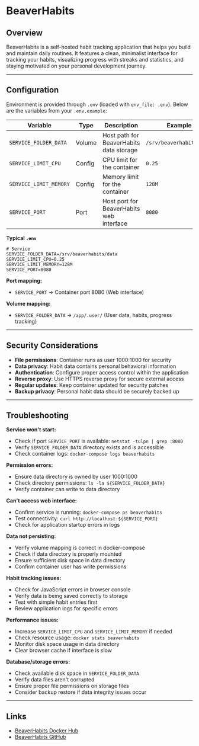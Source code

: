 # BeaverHabits

## Overview

BeaverHabits is a self-hosted habit tracking application that helps you build
and maintain daily routines. It features a clean, minimalist interface for
tracking your habits, visualizing progress with streaks and statistics, and
staying motivated on your personal development journey.

---

## Configuration

Environment is provided through `.env` (loaded with `env_file: .env`). Below are
the variables from your `.env.example`:

| Variable               | Type   | Description                              | Example                  | Required |
| ---------------------- | ------ | ---------------------------------------- | ------------------------ | -------- |
| `SERVICE_FOLDER_DATA`  | Volume | Host path for BeaverHabits data storage  | `/srv/beaverhabits/data` | Yes      |
| `SERVICE_LIMIT_CPU`    | Config | CPU limit for the container              | `0.25`                   | Yes      |
| `SERVICE_LIMIT_MEMORY` | Config | Memory limit for the container           | `128M`                   | Yes      |
| `SERVICE_PORT`         | Port   | Host port for BeaverHabits web interface | `8080`                   | Yes      |

**Typical `.env`**

```dotenv
# Service
SERVICE_FOLDER_DATA=/srv/beaverhabits/data
SERVICE_LIMIT_CPU=0.25
SERVICE_LIMIT_MEMORY=128M
SERVICE_PORT=8080
```

**Port mapping:**
- `SERVICE_PORT` → Container port 8080 (Web interface)

**Volume mapping:**
- `SERVICE_FOLDER_DATA` → `/app/.user/` (User data, habits, progress tracking)

---

## Security Considerations

- **File permissions**: Container runs as user 1000:1000 for security
- **Data privacy**: Habit data contains personal behavioral information
- **Authentication**: Configure proper access control within the application
- **Reverse proxy**: Use HTTPS reverse proxy for secure external access
- **Regular updates**: Keep container updated for security patches
- **Backup privacy**: Personal habit data should be securely backed up

---

## Troubleshooting

**Service won't start:**
- Check if port `SERVICE_PORT` is available: `netstat -tulpn | grep :8080`
- Verify `SERVICE_FOLDER_DATA` directory exists and is accessible
- Check container logs: `docker-compose logs beaverhabits`

**Permission errors:**
- Ensure data directory is owned by user 1000:1000
- Check directory permissions: `ls -la ${SERVICE_FOLDER_DATA}`
- Verify container can write to data directory

**Can't access web interface:**
- Confirm service is running: `docker-compose ps beaverhabits`
- Test connectivity: `curl http://localhost:${SERVICE_PORT}`
- Check for application startup errors in logs

**Data not persisting:**
- Verify volume mapping is correct in docker-compose
- Check if data directory is properly mounted
- Ensure sufficient disk space in data directory
- Confirm container user has write permissions

**Habit tracking issues:**
- Check for JavaScript errors in browser console
- Verify data is being saved correctly to storage
- Test with simple habit entries first
- Review application logs for specific errors

**Performance issues:**
- Increase `SERVICE_LIMIT_CPU` and `SERVICE_LIMIT_MEMORY` if needed
- Check resource usage: `docker stats beaverhabits`
- Monitor disk space usage in data directory
- Clear browser cache if interface is slow

**Database/storage errors:**
- Check available disk space in `SERVICE_FOLDER_DATA`
- Verify data files aren't corrupted
- Ensure proper file permissions on storage files
- Consider backup restore if data integrity issues occur

---

## Links

- [BeaverHabits Docker Hub](https://hub.docker.com/r/daya0576/beaverhabits)
- [BeaverHabits GitHub](https://github.com/daya0576/beaverhabits)
